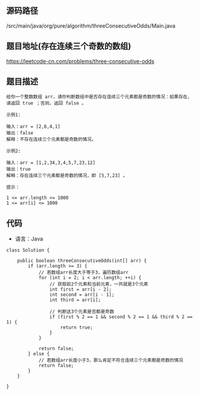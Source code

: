 ## 源码路径

/src/main/java/org/pure/algorithm/threeConsecutiveOdds/Main.java

## 题目地址(存在连续三个奇数的数组)

https://leetcode-cn.com/problems/three-consecutive-odds

## 题目描述

```
给你一个整数数组 arr，请你判断数组中是否存在连续三个元素都是奇数的情况：如果存在，请返回 true ；否则，返回 false 。

示例1:

输入：arr = [2,6,4,1]
输出：false
解释：不存在连续三个元素都是奇数的情况。

示例2:

输入：arr = [1,2,34,3,4,5,7,23,12]
输出：true
解释：存在连续三个元素都是奇数的情况，即 [5,7,23] 。

提示：

1 <= arr.length <= 1000
1 <= arr[i] <= 1000
```

## 代码

- 语言：Java

```
class Solution {

    public boolean threeConsecutiveOdds(int[] arr) {
        if (arr.length >= 3) {
            // 若数组arr长度大于等于3，遍历数组arr
            for (int i = 2; i < arr.length; ++i) {
                // 获取前2个元素和当前元素，一共就是3个元素
                int first = arr[i - 2];
                int second = arr[i - 1];
                int third = arr[i];

                // 判断这3个元素是否都是奇数
                if (first % 2 == 1 && second % 2 == 1 && third % 2 == 1) {
                    return true;
                }
            }

            return false;
        } else {
            // 若数组arr长度小于3，那么肯定不符合连续三个元素都是奇数的情况
            return false;
        }
    }

}
```